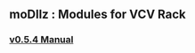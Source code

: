 

## moDllz : Modules for VCV Rack

### [v0.5.4 Manual](https://drive.google.com/file/d/12kjCLSeyaaqXEvfS1c4HcnfrrbHeQ0ot/view)

